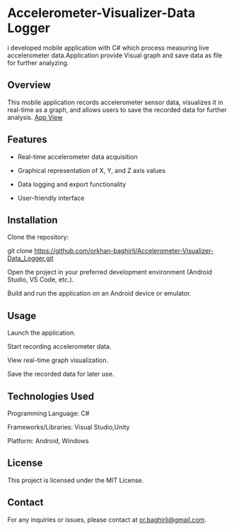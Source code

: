 # Accelerometer-Visualizer-Data Logger
i developed mobile application with C# which process measuring live accelerometer data.Application provide Visual graph and save data as file for further analyzing.

## Overview

This mobile application records accelerometer sensor data, visualizes it in real-time as a graph, and allows users to save the recorded data for further analysis.
<a href="[https://github.com/orkhan-baghirli/Accelerometer-Visualizer-Data_Logger/blob/main/Accelerometer-app-screenshot.png](https://github.com/orkhan-baghirli/Accelerometer-Visualizer-Data_Logger/blob/c6da8219cda8115afbb3fbd548b12f3e7667fe84/Accelerometer-app-screenshot.png)">App View</a>

## Features

- Real-time accelerometer data acquisition

- Graphical representation of X, Y, and Z axis values

- Data logging and export functionality

- User-friendly interface

## Installation

Clone the repository:

git clone https://github.com/orkhan-baghirli/Accelerometer-Visualizer-Data_Logger.git

Open the project in your preferred development environment (Android Studio, VS Code, etc.).

Build and run the application on an Android device or emulator.

## Usage

Launch the application.

Start recording accelerometer data.

View real-time graph visualization.

Save the recorded data for later use.

## Technologies Used

Programming Language: C#

Frameworks/Libraries: Visual Studio,Unity

Platform: Android, Windows


## License

This project is licensed under the MIT License.

## Contact

For any inquiries or issues, please contact at or.baghirli@gmail.com.
